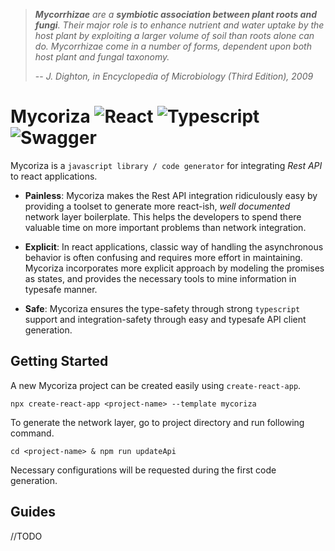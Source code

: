 > _**Mycorrhizae** are a **symbiotic association between plant roots and fungi**.
 Their major role is to enhance nutrient and water uptake by the host plant
 by exploiting a larger volume of soil than roots alone can do. Mycorrhizae
 come in a number of forms, dependent upon both host plant and fungal taxonomy._
>
> -- <cite>J. Dighton, in Encyclopedia of Microbiology (Third Edition), 2009</cite>

# Mycoriza ![React](https://img.shields.io/badge/react-16.8%2B-blue) ![Typescript](https://img.shields.io/badge/typescript-4.4%2B-blue) ![Swagger](https://img.shields.io/badge/swagger-3%2B-blue) 

Mycoriza is a `javascript library / code generator` for integrating _Rest API_ to react applications.

* **Painless**: Mycoriza makes the Rest API integration ridiculously easy by providing a toolset to generate more 
react-ish, _well documented_ network layer boilerplate. This helps the developers to spend there valuable time on more important problems 
than network integration. 

* **Explicit**: In react applications, classic way of handling the asynchronous behavior is often confusing and requires more 
effort in maintaining. Mycoriza incorporates more explicit approach by modeling the promises as states, and provides
the necessary tools to mine information in typesafe manner.

* **Safe**: Mycoriza ensures the type-safety through strong `typescript` support and integration-safety through easy 
and typesafe API client generation.

## Getting Started

A new Mycoriza project can be created easily using `create-react-app`.

```shell
npx create-react-app <project-name> --template mycoriza
```

To generate the network layer, go to project directory and run following command.

```shell
cd <project-name> & npm run updateApi
```

Necessary configurations will be requested during the first code generation. 

## Guides
//TODO
